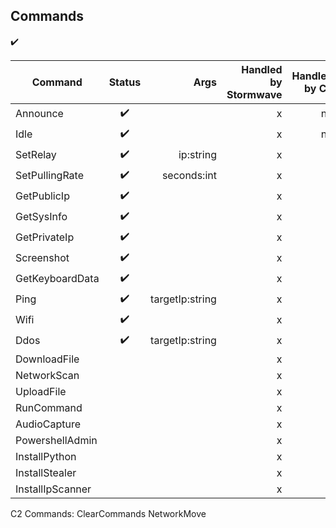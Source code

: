 
## Commands

✔️

| Command          | Status |            Args | Handled by Stormwave | Handled by C2 | Handled in C2 website | 
|------------------|:------:|----------------:|---------------------:|--------------:|----------------------:|
| Announce         |   ✔️   |                 |                    x |            no |                    no |
| Idle             |   ✔️   |                 |                    x |            no |                    no |
| SetRelay         |   ✔️   |       ip:string |                    x |             x |                   yes |
| SetPullingRate   |   ✔️   |     seconds:int |                    x |             x |                   yes |
| GetPublicIp      |   ✔️   |                 |                    x |             x |                   yes |
| GetSysInfo       |   ✔️   |                 |                    x |             x |                   yes |
| GetPrivateIp     |   ✔️   |                 |                    x |             x |                   yes |
| Screenshot       |   ✔️   |                 |                    x |             x |                   yes |
| GetKeyboardData  |   ✔️   |                 |                    x |             x |                   yes |
| Ping             |   ✔️   | targetIp:string |                    x |             x |                   yes |
| Wifi             |   ✔️   |                 |                    x |             x |                   yes |
| Ddos             |   ✔️   | targetIp:string |                    x |             x |                   yes |
| DownloadFile     |        |                 |                    x |             x |                   yes |
| NetworkScan      |        |                 |                    x |             x |                   yes |
| UploadFile       |        |                 |                    x |             x |                   yes |
| RunCommand       |        |                 |                    x |             x |                   yes |
| AudioCapture     |        |                 |                    x |             x |                   yes |
| PowershellAdmin  |        |                 |                    x |             x |                   yes |
| InstallPython    |        |                 |                    x |             x |                   yes |
| InstallStealer   |        |                 |                    x |             x |                   yes |
| InstallIpScanner |        |                 |                    x |             x |                   yes |

C2 Commands:
ClearCommands
NetworkMove
